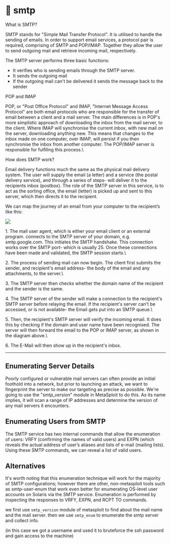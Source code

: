 # 📧 smtp

What is SMTP?

SMTP stands for "Simple Mail Transfer Protocol". It is utilised to handle the sending of emails. In order to support email services, a protocol pair is required, comprising of SMTP and POP/IMAP. Together they allow the user to send outgoing mail and retrieve incoming mail, respectively.

The SMTP server performs three basic functions:

* &#x20;It verifies who is sending emails through the SMTP server.
* &#x20;It sends the outgoing mail
* &#x20;If the outgoing mail can't be delivered it sends the message back to the sender



POP and IMAP

POP, or "Post Office Protocol" and IMAP, "Internet Message Access Protocol" are both email protocols who are responsible for the transfer of email between a client and a mail server. The main differences is in POP's more simplistic approach of downloading the inbox from the mail server, to the client. Where IMAP will synchronise the current inbox, with new mail on the server, downloading anything new. This means that changes to the inbox made on one computer, over IMAP, will persist if you then synchronise the inbox from another computer. The POP/IMAP server is responsible for fulfiling this process.\


How does SMTP work?

Email delivery functions much the same as the physical mail delivery system. The user will supply the email (a letter) and a service (the postal delivery service), and through a series of steps- will deliver it to the recipients inbox (postbox). The role of the SMTP server in this service, is to act as the sorting office, the email (letter) is picked up and sent to this server, which then directs it to the recipient.

We can map the journey of an email from your computer to the recipient’s like this:

![](https://github.com/TheRealPoloMints/Blog/blob/master/Security%20Challenge%20Walkthroughs/Networks%202/untitled.png?raw=true)

1\. The mail user agent, which is either your email client or an external program. connects to the SMTP server of your domain, e.g. smtp.google.com. This initiates the SMTP handshake. This connection works over the SMTP port- which is usually 25. Once these connections have been made and validated, the SMTP session starts.\


2\. The process of sending mail can now begin. The client first submits the sender, and recipient's email address- the body of the email and any attachments, to the server.\


3\. The SMTP server then checks whether the domain name of the recipient and the sender is the same.

4\. The SMTP server of the sender will make a connection to the recipient's SMTP server before relaying the email. If the recipient's server can't be accessed, or is not available- the Email gets put into an SMTP queue.\


5\. Then, the recipient's SMTP server will verify the incoming email. It does this by checking if the domain and user name have been recognised. The server will then forward the email to the POP or IMAP server, as shown in the diagram above.\


6\. The E-Mail will then show up in the recipient's inbox.

***

## Enumerating Server Details

Poorly configured or vulnerable mail servers can often provide an initial foothold into a network, but prior to launching an attack, we want to fingerprint the server to make our targeting as precise as possible. We're going to use the "_smtp\_version_" module in MetaSploit to do this. As its name implies, it will scan a range of IP addresses and determine the version of any mail servers it encounters.

## Enumerating Users from SMTP

The SMTP service has two internal commands that allow the enumeration of users: VRFY (confirming the names of valid users) and EXPN (which reveals the actual address of user’s aliases and lists of e-mail (mailing lists). Using these SMTP commands, we can reveal a list of valid users.

## Alternatives

It's worth noting that this enumeration technique will work for the majority of SMTP configurations; however there are other, non-metasploit tools such as smtp-user-enum that work even better for enumerating OS-level user accounts on Solaris via the SMTP service. Enumeration is performed by inspecting the responses to VRFY, EXPN, and RCPT TO commands.

we first use `smtp_version` module of metasploit to find about the mail name and the mail server. then we use `smtp_enum` to enumerate the smtp server and collect info.

(in this case we got a username and used it to bruteforce the ssh password and gain access to the machine)
